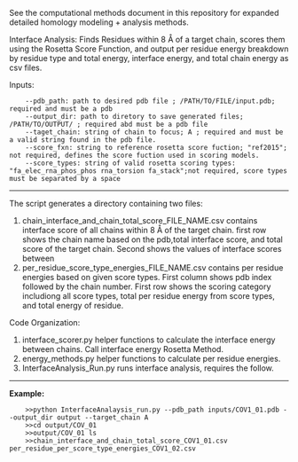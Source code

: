 See the computational methods document in this repository for expanded detailed homology modeling + analysis methods.

Interface Analysis: Finds Residues within 8 Å of a target chain, scores them using the Rosetta Score Function, and output per residue energy breakdown by residue type and total energy, interface energy, and total chain energy as csv files. 

Inputs: 
```
    --pdb_path: path to desired pdb file ; /PATH/TO/FILE/input.pdb; required and must be a pdb
    --output_dir: path to diretory to save generated files; /PATH/TO/OUTPUT/ ; required abd must be a pdb file
    --taget_chain: string of chain to focus; A ; required and must be a valid string found in the pdb file.
    --score_fxn: string to reference rosetta score fuction; "ref2015"; not required, defines the score fuction used in scoring models. 
    --score_types: string of valid rosetta scoring types: "fa_elec_rna_phos_phos rna_torsion fa_stack";not required, score types must be separated by a space
```
----------------------------------------------------------------------------------------------------- 
The script generates a directory containing two files:

1. chain_interface_and_chain_total_score_FILE_NAME.csv contains interface score of all chains within 8 Å of the target chain. first row shows the chain name based on the pdb,total interface score, and total score of the target chain. Second shows the values of interface scores between 
2. per_residue_score_type_energies_FILE_NAME.csv contains per residue energies based on given score types. First column shows pdb index followed by the chain number. First row shows the scoring category includiong all score types, total per residue energy from score types, and total energy of residue. 

Code Organization:
1. interface_scorer.py helper functions to calculate the interface energy between chains. Call interface energy Rosetta Method. 
2. energy_methods.py helper functions to calculate per residue energies. 
3. InterfaceAnalysis_Run.py runs interface analysis, requires the follow. 
-----------------------------------------------------------------------------------------------------
 **Example:** 
```
    >>python InterfaceAnalaysis_run.py --pdb_path inputs/COV1_01.pdb --output_dir output --target_chain A 
    >>cd output/COV_01
    >>output/COV_01 ls
    >>chain_interface_and_chain_total_score_COV1_01.csv per_residue_per_score_type_energies_COV1_02.csv
```





